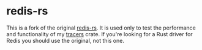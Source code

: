 # redis-rs

This is a fork of the original [redis-rs](https://github.com/mitsuhiko/redis-rs).  It is used only to test the
performance and functionality of my [tracers](https://github.com/anelson/tracers) crate.  If you're looking for a Rust
driver for Redis you should use the original, not this one.

